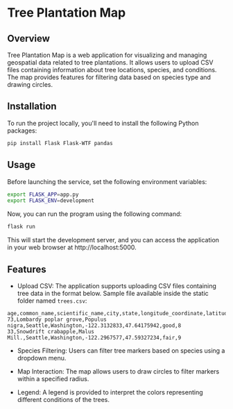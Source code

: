 # Tree Plantation Map

## Overview

Tree Plantation Map is a web application for visualizing and managing geospatial data related to tree plantations. It allows users to upload CSV files containing information about tree locations, species, and conditions. The map provides features for filtering data based on species type and drawing circles.

## Installation

To run the project locally, you'll need to install the following Python packages:

```bash
pip install Flask Flask-WTF pandas
```

## Usage
Before launching the service, set the following environment variables:

```bash
export FLASK_APP=app.py
export FLASK_ENV=development
```

Now, you can run the program using the following command:

```bash
flask run
```

This will start the development server, and you can access the application in your web browser at http://localhost:5000.

## Features
* Upload CSV:
The application supports uploading CSV files containing tree data in the format below. Sample file available inside the static folder named `trees.csv`:

```csv
age,common_name,scientific_name,city,state,longitude_coordinate,latitude_coordinate,condition,no_of_trees_planted
73,Lombardy poplar grove,Populus nigra,Seattle,Washington,-122.3132833,47.64175942,good,8
33,Snowdrift crabapple,Malus Mill.,Seattle,Washington,-122.2967577,47.59327234,fair,9
```

* Species Filtering:
Users can filter tree markers based on species using a dropdown menu.

* Map Interaction:
The map allows users to draw circles to filter markers within a specified radius.

* Legend:
A legend is provided to interpret the colors representing different conditions of the trees.